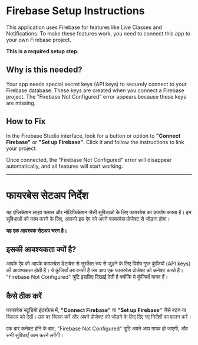 # Firebase Setup Instructions

This application uses Firebase for features like Live Classes and Notifications. To make these features work, you need to connect this app to your own Firebase project.

**This is a required setup step.**

## Why is this needed?

Your app needs special secret keys (API keys) to securely connect to your Firebase database. These keys are created when you connect a Firebase project. The "Firebase Not Configured" error appears because these keys are missing.

## How to Fix

In the Firebase Studio interface, look for a button or option to **"Connect Firebase"** or **"Set up Firebase"**. Click it and follow the instructions to link your project.

Once connected, the "Firebase Not Configured" error will disappear automatically, and all features will start working.

---

# फायरबेस सेटअप निर्देश

यह एप्लिकेशन लाइव क्लास और नोटिफिकेशन जैसी सुविधाओं के लिए फायरबेस का उपयोग करता है। इन सुविधाओं को काम करने के लिए, आपको इस ऐप को अपने फायरबेस प्रोजेक्ट से जोड़ना होगा।

**यह एक आवश्यक सेटअप चरण है।**

## इसकी आवश्यकता क्यों है?

आपके ऐप को आपके फायरबेस डेटाबेस से सुरक्षित रूप से जुड़ने के लिए विशेष गुप्त कुंजियों (API keys) की आवश्यकता होती है। ये कुंजियाँ तब बनती हैं जब आप एक फायरबेस प्रोजेक्ट को कनेक्ट करते हैं। "Firebase Not Configured" त्रुटि इसलिए दिखाई देती है क्योंकि ये कुंजियाँ गायब हैं।

## कैसे ठीक करें

फायरबेस स्टूडियो इंटरफ़ेस में, **"Connect Firebase"** या **"Set up Firebase"** जैसे बटन या विकल्प को देखें। उस पर क्लिक करें और अपने प्रोजेक्ट को जोड़ने के लिए दिए गए निर्देशों का पालन करें।

एक बार कनेक्ट होने के बाद, "Firebase Not Configured" त्रुटि अपने आप गायब हो जाएगी, और सभी सुविधाएँ काम करने लगेंगी।
